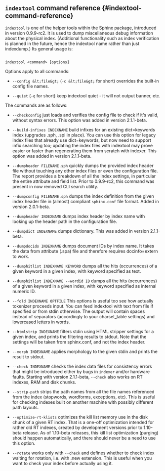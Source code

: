 ## `indextool` command reference {#indextool-command-reference}

`indextool` is one of the helper tools within the Sphinx package, introduced in version 0.9.9-rc2\. It is used to dump miscellaneous debug information about the physical index. (Additional functionality such as index verification is planned in the future, hence the indextool name rather than just indexdump.) Its general usage is:

```

indextool <command> [options]

```

Options apply to all commands:

*   `--config &lt;file&gt;` (`-c &lt;file&gt;` for short) overrides the built-in config file names.

*   `--quiet` (`-q` for short) keep indextool quiet - it will not output banner, etc.

The commands are as follows:

*   `--checkconfig` just loads and verifies the config file to check if it&#039;s valid, without syntax errors. This option was added in version 2.1.1-beta.

*   `--build-infixes INDEXNAME` build infixes for an existing dict=keywords index (upgrades .sph, .spi in place). You can use this option for legacy index files that already use dict=keywords, but now need to support infix searching too; updating the index files with indextool may prove easier or faster than regenerating them from scratch with indexer. This option was added in version 2.1.1-beta.

*   `--dumpheader FILENAME.sph` quickly dumps the provided index header file without touching any other index files or even the configuration file. The report provides a breakdown of all the index settings, in particular the entire attribute and field list. Prior to 0.9.9-rc2, this command was present in now removed CLI search utility.

*   `--dumpconfig FILENAME.sph` dumps the index definition from the given index header file in (almost) compliant `sphinx.conf` file format. Added in version 2.0.1-beta.

*   `--dumpheader INDEXNAME` dumps index header by index name with looking up the header path in the configuration file.

*   `--dumpdict INDEXNAME` dumps dictionary. This was added in version 2.1.1-beta.

*   `--dumpdocids INDEXNAME` dumps document IDs by index name. It takes the data from attribute (.spa) file and therefore requires docinfo=extern to work.

*   `--dumphitlist INDEXNAME KEYWORD` dumps all the hits (occurrences) of a given keyword in a given index, with keyword specified as text.

*   `--dumphitlist INDEXNAME --wordid ID` dumps all the hits (occurrences) of a given keyword in a given index, with keyword specified as internal numeric ID.

*   `--fold INDEXNAME OPTFILE` This options is useful too see how actually tokenizer proceeds input. You can feed indextool with text from file if specified or from stdin otherwise. The output will contain spaces instead of separators (accordingly to your charset_table settings) and lowercased letters in words.

*   `--htmlstrip INDEXNAME` filters stdin using HTML stripper settings for a given index, and prints the filtering results to stdout. Note that the settings will be taken from sphinx.conf, and not the index header.

*   `--morph INDEXNAME` applies morphology to the given stdin and prints the result to stdout.

*   `--check INDEXNAME` checks the index data files for consistency errors that might be introduced either by bugs in `indexer` and/or hardware faults. Starting with version 2.1.1-beta, `--check` also works on RT indexes, RAM and disk chunks.

*   `--strip-path` strips the path names from all the file names referenced from the index (stopwords, wordforms, exceptions, etc). This is useful for checking indexes built on another machine with possibly different path layouts.

*   `--optimize-rt-klists` optimizes the kill list memory use in the disk chunk of a given RT index. That is a one-off optimization intended for rather old RT indexes, created by development versions prior to 1.10-beta release. As of 1.10-beta releases, this kill list optimization (purging) should happen automatically, and there should never be a need to use this option.

*   `--rotate` works only with `--check` and defines whether to check index waiting for rotation, i.e. with .new extension. This is useful when you want to check your index before actually using it.